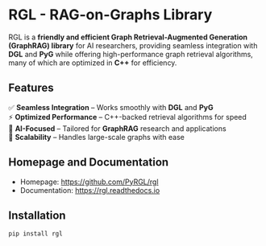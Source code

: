 <!-- include logo svg in this markdown -->
<!-- <p align="center">
    <img src="rgl-logo.png" width="400"/>
</p> -->

# RGL - RAG-on-Graphs Library  

RGL is a **friendly and efficient Graph Retrieval-Augmented Generation (GraphRAG) library** for AI researchers, providing seamless integration with **DGL** and **PyG** while offering high-performance graph retrieval algorithms, many of which are optimized in **C++** for efficiency. 

## Features  
✅ **Seamless Integration** – Works smoothly with **DGL** and **PyG**  
⚡ **Optimized Performance** – C++-backed retrieval algorithms for speed  
🧠 **AI-Focused** – Tailored for **GraphRAG** research and applications  
🔗 **Scalability** – Handles large-scale graphs with ease  

## Homepage and Documentation

- Homepage: https://github.com/PyRGL/rgl
- Documentation: https://rgl.readthedocs.io

## Installation

```bash
pip install rgl
```
